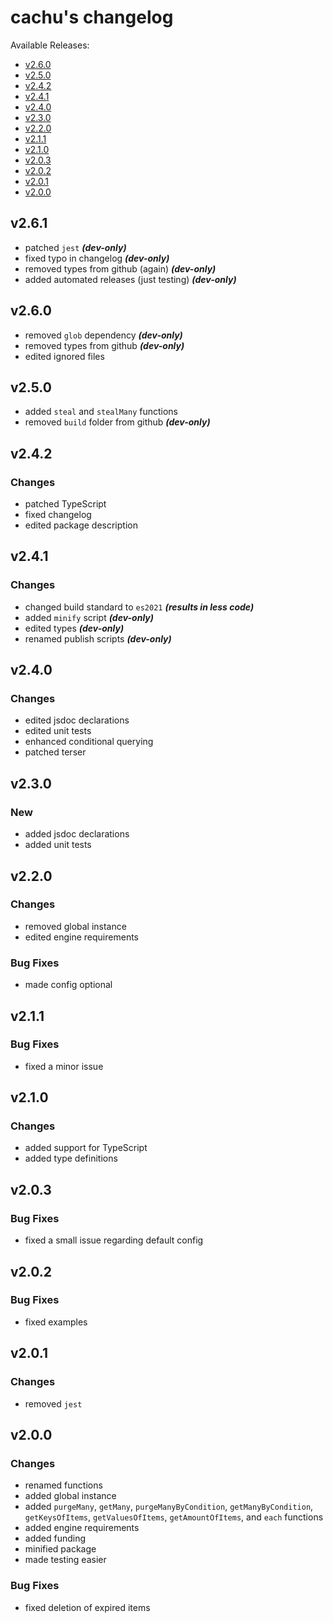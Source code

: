 # cachu's changelog

Available Releases:

- [v2.6.0](#v260)
- [v2.5.0](#v250)
- [v2.4.2](#v242)
- [v2.4.1](#v241)
- [v2.4.0](#v240)
- [v2.3.0](#v230)
- [v2.2.0](#v220)
- [v2.1.1](#v211)
- [v2.1.0](#v210)
- [v2.0.3](#v203)
- [v2.0.2](#v202)
- [v2.0.1](#v201)
- [v2.0.0](#v200)

## v2.6.1

- patched `jest` ***(dev-only)***
- fixed typo in changelog ***(dev-only)***
- removed types from github (again) ***(dev-only)***
- added automated releases (just testing) ***(dev-only)***

## v2.6.0

- removed `glob` dependency ***(dev-only)***
- removed types from github ***(dev-only)***
- edited ignored files

## v2.5.0

- added `steal` and `stealMany` functions
- removed `build` folder from github ***(dev-only)***

## v2.4.2

### Changes

- patched TypeScript
- fixed changelog
- edited package description

## v2.4.1

### Changes

- changed build standard to `es2021` ***(results in less code)***
- added `minify` script ***(dev-only)***
- edited types ***(dev-only)***
- renamed publish scripts ***(dev-only)***

## v2.4.0

### Changes

- edited jsdoc declarations
- edited unit tests
- enhanced conditional querying
- patched terser

## v2.3.0

### New

- added jsdoc declarations
- added unit tests

## v2.2.0

### Changes

- removed global instance
- edited engine requirements

### Bug Fixes

- made config optional

## v2.1.1

### Bug Fixes

- fixed a minor issue

## v2.1.0

### Changes

- added support for TypeScript
- added type definitions

## v2.0.3

### Bug Fixes

- fixed a small issue regarding default config

## v2.0.2

### Bug Fixes

- fixed examples

## v2.0.1

### Changes

- removed `jest`

## v2.0.0

### Changes

- renamed functions
- added global instance
- added `purgeMany`, `getMany`, `purgeManyByCondition`, `getManyByCondition`, `getKeysOfItems`, `getValuesOfItems`, `getAmountOfItems`, and `each` functions
- added engine requirements
- added funding
- minified package
- made testing easier 

### Bug Fixes

- fixed deletion of expired items

